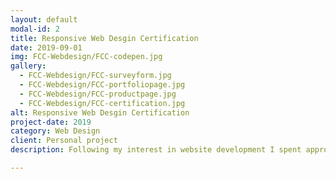 ```yaml
---
layout: default
modal-id: 2
title: Responsive Web Desgin Certification
date: 2019-09-01
img: FCC-Webdesign/FCC-codepen.jpg
gallery:
  - FCC-Webdesign/FCC-surveyform.jpg
  - FCC-Webdesign/FCC-portfoliopage.jpg
  - FCC-Webdesign/FCC-productpage.jpg
  - FCC-Webdesign/FCC-certification.jpg
alt: Responsive Web Desgin Certification
project-date: 2019
category: Web Design
client: Personal project
description: Following my interest in website development I spent approximately 300 hours completing an online course in responsive web design on FreeCodeCamp. This gave me a grounding in HTML and CSS through the completion of exercises in applied visual design and accessibility, responsive web design principals and the CSS flexboard and grid. To test my learning, I completed series of challenges following completion of the course designing 5 different wed pages and was awarded FreeCodeCamp Responsive Web Design Developer Certification. <b />All pages and accompanying code can be viewed on my CodePen dashboard <a href="https://codepen.io/dashboard/" target="_blank">here</a>, and full details of the course content can be found on <a href="https://www.freecodecamp.org/learn/" target="_blank">freecodecamp.org</a>.

---
```

